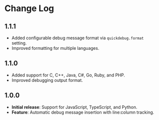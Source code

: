# Change Log

## 1.1.1

- Added configurable debug message format via `quickdebug.format` setting.
- Improved formatting for multiple languages.

## 1.1.0

- Added support for C, C++, Java, C#, Go, Ruby, and PHP.
- Improved debugging output format.

## 1.0.0

- **Initial release**: Support for JavaScript, TypeScript, and Python.
- **Feature**: Automatic debug message insertion with line:column tracking.
